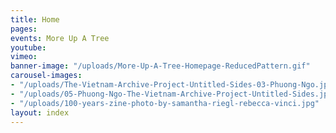 ```yaml
---
title: Home
pages: 
events: More Up A Tree
youtube: 
vimeo: 
banner-image: "/uploads/More-Up-A-Tree-Homepage-ReducedPattern.gif"
carousel-images:
- "/uploads/The-Vietnam-Archive-Project-Untitled-Sides-03-Phuong-Ngo.jpg"
- "/uploads/05-Phuong-Ngo-The-Vietnam-Archive-Project-Untitled-Sides.jpg"
- "/uploads/100-years-zine-photo-by-samantha-riegl-rebecca-vinci.jpg"
layout: index
---
```


